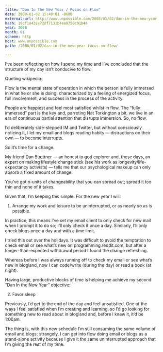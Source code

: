 ```yaml
---
title: "Dan In The New Year / Focus on Flow"
date: 2008-01-02 15:40:01 -0600
external-url: http://www.unpossible.com/2008/01/02/dan-in-the-new-year-focus-on-flow/
hash: 19cf1a432e72df7131b4ea0750c91b46
year: 2008
month: 01
scheme: http
host: www.unpossible.com
path: /2008/01/02/dan-in-the-new-year-focus-on-flow/

---
```


I’ve been reflecting on how I spend my time and I’ve concluded that the structure of my day isn’t conducive to flow.

Quoting wikipedia:

 Flow is the mental state of operation in which the person is fully immersed in what he or she is doing, characterized by a feeling of energized focus, full involvement, and success in the process of the activity.

People are happiest and feel most satisfied whilst in flow.  The “fully immersed” part is the key and, parroting Nat Torkington a bit, we live in an era of continuous partial attention that disrupts immersion.  So, no flow.

I’d deliberately side-stepped IM and Twitter, but without consciously noticing it, I let my email and blogs reading habits — distractions on their own — to become interrupts.

So it’s time for a change.

My friend Dan Buettner — an honest to god explorer and, these days, an expert on making lifestyle change stick (see his work as longevity/life-expectancy activists) — tells me that our psychological makeup can only absorb a fixed amount of change.

You’ve got n-units of changeability that you can spread out; spread it too thin and none of it takes.

Given that, I’m keeping this simple.  For the new year I will:

1. Arrange my work and leisure to be uninterrupted, or as nearly so as is possible.

In practice, this means I’ve set my email client to only check for new mail when I prompt it to do so; I’ll only check it once a day.  Similarly, I’ll only check blogs once a day and with a time limit.

I tried this out over the holidays.  It was difficult to avoid the temptation to check email or see what’s new on programming.reddit.com, but after a longer-than-expected withdrawal period I found the change refreshing.

Whereas before I was always running off to check my email or see what’s new in blogland, now I can code/write (during the day) or read a book (at night).

Having large, productive blocks of time is helping me achieve my second “Dan In the New Year” objective:

2. Favor sleep

Previously, I’d get to the end of the day and feel unsatisfied.  One of the ways I feel satisfied when I’m creating and learning, so I’d go looking for something new to read about in blogland and, before I knew it, it’d be 1:00am.

The thing is, with this new schedule I’m still consuming the same volume of email and blogs; strangely, I can get into flow doing email or blogs as a stand-alone activity because I give it the same uninterrupted approach that I’m giving the rest of my time.

